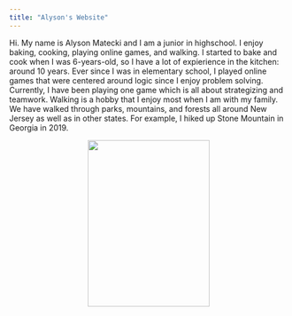 ```yaml
---
title: "Alyson's Website"
---
```

Hi. My name is Alyson Matecki and I am a junior in highschool. I enjoy baking, cooking, playing online games, and walking. I started to bake and cook when I was 6-years-old, so I have a lot of expierience in the kitchen: around 10 years. Ever since I was in elementary school, I played online games that were centered around logic since I enjoy problem solving. Currently, I have been playing one game which is all about strategizing and teamwork. Walking is a hobby that I enjoy most when I am with my family. We have walked through parks, mountains, and forests all around New Jersey as well as in other states. For example, I hiked up Stone Mountain in Georgia in 2019. 
<p align="center">
  <img width="220" height="300" src="https://user-images.githubusercontent.com/84041082/119523762-05a79e00-bd4b-11eb-9f5c-f9f28bbc4dcb.jpg">
</p>

